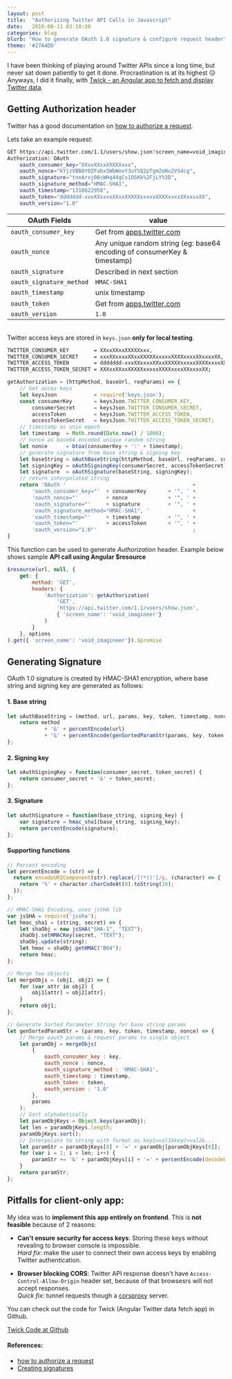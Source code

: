 ```yaml
---
layout: post
title:  "Authorizing Twitter API Calls in Javascript"
date:   2016-06-11 03:10:20
categories: blog
blurb: "How to generate OAuth 1.0 signature & configure request header"
theme: '#27A4DD'
---
```


I have been thinking of playing around Twitter APIs since a long time, but never sat down patiently to get it done. Procrastination is at its highest 😥 Anyways, I did it finally, with [Twick - an Angular app to fetch and display Twitter data](https://github.com/Praseetha-KR/twick).


## Getting Authorization header

Twitter has a good documentation on [how to authorize a request](https://dev.twitter.com/oauth/overview/authorizing-requests).

Lets take an example request:

```bash
GET https://api.twitter.com/1.1/users/show.json?screen_name=void_imagineer
Authorization: OAuth
    oauth_consumer_key="XXxxXXxxXXXXXxxx",
    oauth_nonce="kYjzVBB8Y0ZFabxSWbWovY3uYSQ2pTgmZeNu2VS4cg",
    oauth_signature="tnnArxj06cWHq44gCs1OSKk%2FjLY%3D",
    oauth_signature_method="HMAC-SHA1",
    oauth_timestamp="1318622958",
    oauth_token="ddddddd-xxxXXxxxxXXxxXXXXXxxxxxXXXXxxxxXXxxxxXX",
    oauth_version="1.0"
```

| OAuth Fields                | value                                 |
|-----------------------------|---------------------------------------|
| `oauth_consumer_key`        | Get from [apps.twitter.com](http://apps.twitter.com/) |
| `oauth_nonce`               | Any unique random string (eg: base64 encoding of consumerKey & timestamp)              |
| `oauth_signature`           | Described in next section             |
| `oauth_signature_method`    | `HMAC-SHA1`                           |
| `oauth_timestamp`           | unix timestamp                        |
| `oauth_token`               | Get from [apps.twitter.com](http://apps.twitter.com/) |
| `oauth_version`             | `1.0`                                 |


<br>Twitter access keys are stored in `keys.json` **only for local testing**.

``` bash
TWITTER_CONSUMER_KEY        = XXxxXXxxXXXXXxxx,
TWITTER_CONSUMER_SECRET     = xxxXXxxxxXXxxXXXXXxxxxxXXXXxxxxXXxxxxXX,
TWITTER_ACCESS_TOKEN        = ddddddd-xxxXXxxxxXXxxXXXXXxxxxxXXXXxxxxXXxxxxXX,
TWITTER_ACCESS_TOKEN_SECRET = XXXxxXXxxXXXXXxxxxxXXXXxxxxXXxxxxXX;
```

```javascript
getAuthorization = (httpMethod, baseUrl, reqParams) => {
    // Get acces keys
    let keysJson            = require('keys.json');
    const consumerKey       = keysJson.TWITTER_CONSUMER_KEY,
        consumerSecret      = keysJson.TWITTER_CONSUMER_SECRET,
        accessToken         = keysJson.TWITTER_ACCESS_TOKEN,
        accessTokenSecret   = keysJson.TWITTER_ACCESS_TOKEN_SECRET;
    // timestamp as unix epoch
    let timestamp  = Math.round(Date.now() / 1000);
    // nonce as base64 encoded unique random string
    let nonce      = btoa(consumerKey + ':' + timestamp);
    // generate signature from base string & signing key
    let baseString = oAuthBaseString(httpMethod, baseUrl, reqParams, consumerKey, accessToken, timestamp, nonce);
    let signingKey = oAuthSigningKey(consumerSecret, accessTokenSecret);
    let signature  = oAuthSignature(baseString, signingKey);
    // return interpolated string
    return 'OAuth '                                         +
        'oauth_consumer_key="'  + consumerKey       + '", ' +
        'oauth_nonce="'         + nonce             + '", ' +
        'oauth_signature="'     + signature         + '", ' +
        'oauth_signature_method="HMAC-SHA1", '              +
        'oauth_timestamp="'     + timestamp         + '", ' +
        'oauth_token="'         + accessToken       + '", ' +
        'oauth_version="1.0"'                               ;
}
```

This function can be used to generate *Authorization* header. Example below shows sample **API call using Angular $resource**

```javascript
$resource(url, null, {
    get: {
        method: 'GET',
        headers: {
            'Authorization': getAuthorization(
                'GET',
                'https://api.twitter.com/1.1/users/show.json',
                { 'screen_name': 'void_imagineer'}
            )
        }
    }, options
).get({ 'screen_name': 'void_imagineer'}).$promise
```


## Generating Signature

OAuth 1.0 signature is created by HMAC-SHA1 encryption, where base string and signing key are generated as follows:


#### 1. Base string

```javascript
let oAuthBaseString = (method, url, params, key, token, timestamp, nonce) => {
    return method
            + '&' + percentEncode(url)
            + '&' + percentEncode(genSortedParamStr(params, key, token, timestamp, nonce));
};
```

#### 2. Signing key

```javascript
let oAuthSigningKey = function(consumer_secret, token_secret) {
    return consumer_secret + '&' + token_secret;
};
```

#### 3. Signature

```javascript
let oAuthSignature = function(base_string, signing_key) {
    var signature = hmac_sha1(base_string, signing_key);
    return percentEncode(signature);
};
```

#### Supporting functions

```javascript
// Percent encoding
let percentEncode = (str) => {
  return encodeURIComponent(str).replace(/[!*()']/g, (character) => {
    return '%' + character.charCodeAt(0).toString(16);
  });
};
```

```javascript
// HMAC-SHA1 Encoding, uses jsSHA lib
var jsSHA = require('jssha');
let hmac_sha1 = (string, secret) => {
    let shaObj = new jsSHA("SHA-1", "TEXT");
    shaObj.setHMACKey(secret, "TEXT");
    shaObj.update(string);
    let hmac = shaObj.getHMAC("B64");
    return hmac;
};
```

```javascript
// Merge two objects
let mergeObjs = (obj1, obj2) => {
    for (var attr in obj2) {
        obj1[attr] = obj2[attr];
    }
    return obj1;
};
```

```javascript
// Generate Sorted Parameter String for base string params
let genSortedParamStr = (params, key, token, timestamp, nonce) => {
    // Merge oauth params & request params to single object
    let paramObj = mergeObjs(
        {
            oauth_consumer_key : key,
            oauth_nonce : nonce,
            oauth_signature_method : 'HMAC-SHA1',
            oauth_timestamp : timestamp,
            oauth_token : token,
            oauth_version : '1.0'
        },
        params
    );
    // Sort alphabetically
    let paramObjKeys = Object.keys(paramObj);
    let len = paramObjKeys.length;
    paramObjKeys.sort();
    // Interpolate to string with format as key1=val1&key2=val2&...
    let paramStr = paramObjKeys[0] + '=' + paramObj[paramObjKeys[0]];
    for (var i = 1; i < len; i++) {
        paramStr += '&' + paramObjKeys[i] + '=' + percentEncode(decodeURIComponent(paramObj[paramObjKeys[i]]));
    }
    return paramStr;
};
```

## Pitfalls for client-only app:

My idea was to **implement this app entirely on frontend**. This is **not feasible** because of 2 reasons:

- **Can't ensure security for access keys**: Storing these keys without revealing to browser console is impossible.<br>*Hard fix*: make the user to connect their own access keys by enabling Twitter authentication.

- **Browser blocking CORS**: Twitter API response doesn't have `Access-Control-Allow-Origin` header set, because of that browsesrs will not accept responses.<br>*Quick fix*: tunnel requests though a [corsproxy](https://www.npmjs.com/package/corsproxy) server.

You can check out the code for Twick (Angular Twitter data fetch app) in Github.

<a class="btn btn-theme space-1" target="_blank" href="https://github.com/Praseetha-KR/twick"><i class="fa fa-code pad-h-right"></i>Twick Code at Github</a>


#### References:

- [how to authorize a request](https://dev.twitter.com/oauth/overview/authorizing-requests)
- [Creating signatures](https://dev.twitter.com/oauth/overview/creating-signatures)

